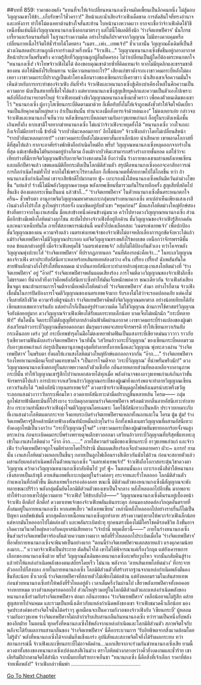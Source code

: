 ##บทที่ 859: ราคาของพลัง
“แทนที่จะให้เจ้าเปลี่ยนหนานกงเซิ่งจนผิดเพี้ยนเป็นอีกคนหนึ่ง ไม่สู้มอบวิญญาณเขาให้ข้า...เก็บรักษาไว้ชั่วคราว!”
สีหน้าและน้ำเสียงจ้าวเฟิงเด็ดขาด การตัดสินใจที่ทรงอำนาจและอหังการ ทำให้โม่ตงเหยาด้านข้างใจสั่นสะท้าน
ใบหน้านางหวาดผวา ยากจะเชื่อว่าจ้าวเฟิงคิดใช้วิธีเหนือชั้นเช่นนี้ดึงวิญญาณหนานกงเซิ่งออกมาตรงๆ
แต่ไม้นี้ได้ผลดียิ่งนัก ‘ร่างจิตเทพปีศาจ’ นั่นโกรธเกรี้ยวและร้อนรนทันที
ในฐานะร่างความคิด อย่างไรมันก็ปราศจากวิญญาณ ไม่มีทางควบคุมหรือเปลี่ยนกายเนื้อไร้จิตให้ชั่วร้ายได้โดยตรง
“เนตร...เพ่ง...เทพเจ้า!”
ชั่วเวลานั้น วิญญาณดั้งเดิมที่เป็นสีม่วงเงินสอดประสานถูกดึงจากร่างแล้วครึ่งหนึ่ง
“จ้าวเฟิง...”
วิญญาณหนานกงเซิ่งขัดขืนอยู่กลางอากาศ สีหน้าประหวั่นพรั่นพรึง
ความรู้สึกที่วิญญาณถูกผู้อื่นยึดครอง ไม่ว่าเปลี่ยนเป็นผู้ใดก็ต้องตระหนกตกใจ
“หนานกงเซิ่ง! เจ้าโทษจ้าวเฟิงไม่ได้ ต้องขอบคุณเขาด้วยซ้ำที่คิดแทนเจ้า หากไม่มีบุคลิกและธรรมชาติของตน ต่อให้มีพลังไร้เทียมทาน จะมีความหมายอะไร?”
เสียงแก่ชราดังจากเงาขาวคมกระบี่หลังโม่ตงเหยา
เงาขาวคมกระบี่ปรากฏเป็นเค้าโครงเลือนรางของเซียนกระบี่เคราขาว น้ำเสียงเขาเจือความมั่นใจ เห็นด้วยกับการกระทำของจ้าวเฟิง
อันที่จริง จ้าวเฟิงและหนานกงเซิ่งสู้เคียงบ่าเคียงไหล่ในศึกความเป็นความตาย นับเป็นสหายที่เชื่อใจได้แล้ว
แต่หากหนานกงเซิ่งสูญเสียบุคลิกและความเป็นตัวเองไปเพราะพลังที่ถืออำนาจบาตรใหญ่ จ้าวเฟิงยอมช่วงชิงวิญญาณหนานกงเซิ่งมาชั่วคราว เพื่อคงตัวตนเดิมของเขาไว้
“หนานกงเซิ่ง ผู้อาวุโสเซียนกระบี่ติดตามมาด้วย ก็เพื่อยับยั้งไม่ให้เจ้าถูกพลังชั่วทำให้จิตใจบิดเบี้ยวจนเป็นภัยคุกคามใหญ่หลวง ถ้าเป็นเช่นนั้น ท่านจะลงมือสังหารเจ้าด้วยตนเอง”
โม่ตงเหยาเอ่ย
กล่าวจบ จ้าวเฟิงและหนานกงใจเย็นวาบ
หลังเซียนกระบี่หลอมรวมกับอาวุธเทพเก่าแก่ ก็อยู่ในระดับเหนือชั้นเกินหยั่งถึง หากเขามีใจอยากฆ่าหนานกงเซิ่ง ไม่แน่ว่าจ้าวเฟิงจะหยุดยั้งได้
“หนานกงเซิ่ง วางใจเถอะ ถึงเจ้าไม่มีกายร่างนี้ ข้ายังมี ‘รากบัวหิมะหลอมกายา’ อีกไม่น้อย”
จ้าวเฟิงกล่าวโดยไม่เปลี่ยนสีหน้า
“รากบัวหิมะหลอมกายา!”
เงาขาวคมกระบี่หลังโม่ตงเหยาสั่นเทาเล็กน้อย น่าเสียดาย เขาพลาดโอกาสที่ดีที่สุดไปแล้ว ยากจะอาศัยร่างพักพิงถือกำเนิดใหม่อีก
พรึ่บ!
วิญญาณหนานกงเซิ่งหลุดออกจากร่างในที่สุด แม้เขาขัดขืนไม่ยินยอมอยู่บ้างก็ตาม
ถึงแม้รากบัวหิมะสามารถสร้างร่างกายชั้นยอด แต่ใช่ว่าจะเทียบร่างที่มีกายจิตวิญญาณฟ้ากับกายจิตว่างของตนได้
ยิ่งกว่านั้น
ร่างกายของเขาผสานพลังเทพเซียนและผลึกปีศาจแล้ว เขตแดนมิติก็ยกระดับเป็นโลกมิติส่วนตัว
สรุปคือหนานกงเซิ่งออกจะอาลัยอาวรณ์
การถือกำเนิดใหม่ทั่วไป หากไม่ใช่เพราะไร้ทางเลือก ก็เพื่ออนาคตที่ศักยภาพไปได้ไกลขึ้น
ทว่า ถ้าหนานกงเซิ่งกำเนิดใหม่ เขาจะเสียข้อดีไปมากมาย
ฟู่~
เบาะรองนั่งใต้หนานกงเซิ่งพลันมีควันดำม่วงโชยขึ้น
“แย่แล้ว! ร่างนี้ไม่มีพลังวิญญาณควบคุม พลังเทพเซียนที่มารวมกันไร้นายอีกครั้ง สูญเสียที่สถิตไปสิ้นเชิง ต้องแตกกระเซ็นเป็นแน่ แล้วข้าก็...”
‘ร่างจิตเทพปีศาจ’ ในตัวหนานกงเซิ่งตื่นตระหนกตกใจ
ครืน~
ชั่วพริบตา อานุภาพจิตวิญญาณมหาศาลเกาะกลุ่มบนร่างหนานกงเซิ่ง
ตาเปล่าเห็นเพียงแสงเงาสีเงินม่วงกึ่งโปร่งใส สูงใหญ่ราวร้อยจั้ง แนบชิดอยู่กับตัวเขา
“หยุดก่อน!”
มือแสงโลหิตม่วงใหญ่ยักษ์สองข้างยืดยาวจากในเงาแสงนั้น
มือแสงข้างหนึ่งค่อนข้างนุ่มนวล คว้าไปทางดวงวิญญาณหนานกงเซิ่ง ส่วนมืออีกข้างมีเพลิงโลหิตม่วงลุกโชน สะบัดไปทางจ้าวเฟิงที่อยู่อีกด้าน
ชั้นวิญญาณของจ้าวเฟิงรู้สึกกดดันและหนาวเหน็บทันใด
ภายใต้สภาพการณ์เช่นนี้ คนทั่วไปคงเลือกสละ ‘เนตรเพ่งเทพเจ้า’ เพื่อปกป้องชั้นวิญญาณของตน
ความจริงแล้ว เนตรเพ่งเทพเจ้าของจ้าวเฟิงไม่อาจหลีกเลี่ยงการถูกขัดจังหวะได้แล้ว
แม้ร่างจิตเทพปีศาจไม่มีวิญญาณประกอบ แต่จิตวิญญาณทรงพลังไร้ขอบเขต เหนือกว่าจักรพรรดิชั้นยอด
ข้อแตกต่างอยู่ที่ เมื่อจ้าวเฟิงหยุดใช้ ‘เนตรเพ่งเทพเจ้า’ กลับไม่ได้ป้องกันตัวเอง ทว่าโคจรพลังวิญญาณพุ่งปะทะใส่ ‘ร่างจิตเทพปีศาจ’ ที่ปรากฏภายนอก
“คนที่ต้องรอน่ะคือเจ้า...”
ในทะเลวิญญาณของจ้าวเฟิง ตราประทับอัสนีเทวะหลายร้อยเส้นทยอยส่องสว่าง
ครืน เปรี้ยง เปรี้ยง!
ฉับพลันทันใด สายฟ้าผลึกม่วงกึ่งโปร่งใสที่แหลมคม นำกลิ่นอายอัสนีเทวะทำลายล้างพุ่งทะลุเงาแสงโลหิตม่วงที่ ‘ร่างจิตเทพปีศาจ’ อยู่
“อ๊าก!”
ร่างจิตเทพปีศาจพลันแผดเสียงร้อง
การโจมตีดวงวิญญาณของจ้าวเฟิงลึกซึ้งไม่ธรรมดา ที่น่ากลัวยิ่งกว่าคือพลังอัสนีเทวะซึ่งทำให้มันเจ็บหนักพอควร
ขณะเดียวกัน
จ้าวเฟิงส่งเสียงขึ้นจมูก ขณะต้านทานการโจมตีจากมือเพลิงโลหิตม่วงที่ ‘ร่างจิตเทพปีศาจ’ ส่งมา
อย่างไรก็ตาม จ้าวเฟิงเชื่อมั่นในการปัดป้องการโจมตีวิญญาณของเนตรเทพเจ้ามาก รับรองไม่ได้ว่าจะรอดปลอดภัย แต่คงไม่เจ็บสาหัสถึงชีวิต
ความจริงพิสูจน์แล้ว
ร่างจิตเทพปีศาจมีพลังจิตวิญญาณมหาศาล อย่างน้อยเทียบได้กับเซียนขอบเขตเทวาเร้นลับ แต่อย่างไรก็เป็นแค่รูปร่างความคิด ไม่ใช่วิญญาณ ด้านการใช้ศาสตร์วิญญาณจึงยังด้อยอยู่มาก
ดวงวิญญาณจ้าวเฟิงเพียงได้รับผลกระทบเล็กน้อย บาดเจ็บไม่หนักนัก
“กระบี่ทลายฟ้า!”
ทันใดนั้น จิตกระบี่ไม่ดับสูญที่ทำลายล้างดินฟ้าตัดผ่านอากาศ เงาขาวคมกระบี่ร่างแปลงของผู้เฒ่า ส่งเสวียนอ้าวกระบี่วิญญาณชั้นยอดออกมา มันรุนแรงพอจะสยบจักรพรรดิ ทำให้เซียนเทวาเร้นลับกระเด็นถอย
เคร้ง วูบ!
กระบี่เทพชำรุดในมือโม่ตงเหยาฟาดฟันเป็นแสงกระบี่เขียวหม่นแวววาว ราวกับรุ้งเขียวครามฟันฉับลงร่างจิตเทพปีศาจ
วินาทีนั้น
‘เสวียนอ้าวกระบี่วิญญาณ’ ของเซียนกระบี่หลอมรวมกับอาวุธเทพเก่าแก่ ก่อรูปเป็นพลานุภาพสูงสุดที่ทำลายทั้งกายเนื้อและวิญญาณ พุ่งทะลวงผ่าน ‘ร่างจิตเทพปีศาจ’ ในพริบตา ยังผลให้เงาแสงโลหิตม่วงใหญ่ยักษ์แตกออกจากกัน
“อ๊าก....”
ร่างจิตเทพปีศาจร้องโหยหวนเหมือนเจ็บปวดแทบขาดใจ
“เป็นการโจมตีจาก ‘กระบี่วิญญาณ’ ที่น่าพรั่นพรึงนัก!”
ดวงวิญญาณหนานกงเซิ่งตกอยู่ในสภาพหวาดกลัวตัวแข็งทื่อ กลิ่นอายหลายส่วนที่หลงเหลือจากอานุภาพกระบี่นั้น ทำให้วิญญาณเขารู้สึกไปว่าแหลกสลายได้ทุกเมื่อ
พลังอำนาจของอาวุธเทพเก่าแก่เกินกว่าขั้นจักรพรรดิไปแล้ว การปะทะจากเสวียนอ้าววิญญาณกระบี่ของผู้เฒ่ายิ่งแกร่งพอจะทำลายวิญญาณเซียนเทวาเร้นลับได้
“เพลิงอัสนีวายุเนตรเทพเจ้า!”
ดวงตาซ้ายจ้าวเฟิงผุดลูกไฟพลังเนตรน่าสะพรึงขวัญ ระลอกแสงม่วงวาววับกระเพื่อมไหว ลวดลายอัสนีเทวะดำมืดปรากฏขึ้นหลายเส้น
โครม——
กลุ่มลูกไฟสายฟ้ามืดทะมึนที่โปร่งบาง ระเบิดลุกลามบนร่างจิตเทพปีศาจ พร้อมด้วยกลิ่นอายอัสนีเทวะทำลายล้าง
กระบวนท่านี้ของจ้าวเฟิงมุ่งโจมตีวิญญาณโดยเฉพาะ โดยใช้อัสนีเทวะเป็นหลัก ประจวบเหมาะกับที่เงาแสงม่วงโลหิตแตกกระจาย จึงแทบระเบิดร่างจิตเทพปีศาจแหลกทั้งนอกและใน
โครม ตู้ม ตู้ม!
ร่างจิตเทพปีศาจรู้สึกคล้ายมีสายฟ้าลงทัณฑ์นับหมื่นปะทุในร่าง อีกทั้งเพลิงเนตรวิญญาณที่ผสานอัสนีเทวะยังคงลุกไหม้เป็นวงกว้าง
“กระบี่วิญญาณจู่โจม!”
เงาขาวคมกระบี่ของผู้เฒ่าพลันขยายออกร้อยจั้งจนสูงตระหง่าน ก่อนระเบิดคมกระบี่พร่างพรายดุจผลึกขาวออกมา เสวียนอ้าวกระบี่วิญญาณที่บริสุทธิ์แทงทะลุเข้าในเงาแสงโลหิตม่วง
“อ๊าก อ๊าก.......”
ภายใต้ความร่วมมือของเซียนกระบี่ อาวุธเทพเก่าแก่ และจ้าวเฟิง ร่างจิตเทพปีศาจถูกโจมตีทำลายโดยไร้ปรานี มันแผดเสียงร้องเจ็บปวดหลายครา
ผัวะ~ แกรก!
ยามนั้น เงาแสงโลหิตม่วงแหลกเป็นชิ้นๆ กลายเป็นลูกไฟเลือนรางสีเดียวกันนับไม่ถ้วน ก่อนจะสลายตัวแล้วผสานกับแหล่งกำเนิดพลังในตัวหนานกงเซิ่ง
“เนตรเพ่งเทพเจ้า!”
จ้าวเฟิงถือโอกาสกระตุ้นวิชาดวงตาวิญญาณ คว้าดวงวิญญาณหนานกงเซิ่งกลับคืนไป
วูบ! ฟู่~
ในตอนนั้นเอง เบาะรองนั่งสีดำใต้หนานกงเซิ่งสลายเป็นเถ้าธุลี
ลายเส้นเทพที่เกาะกลุ่มอยู่ในร่างค่อยๆ กระจายและรั่วไหลออก โลกมิติส่วนตัวกำแพงเงินที่ก่อตัวขึ้น มีแสงเทพเรืองรองล่องลอย
ขณะนี้ มิติส่วนตัวของหนานกงเซิ่งมีสัญญาณจะพังทลายขณะปริร้าว
พลังกลุ่มนั้นยึดโลกมิติส่วนตัวของเขาเป็นใจกลาง หลั่งไหลออกไปอีกขั้น มากพอจะทำให้ร่างกายเขาไปสู่ความตาย
“จ้าวเฟิง! ให้ข้ากลับไป——”
วิญญาณหนานกงเซิ่งดิ้นรนอยู่เบื้องหน้าจ้าวเฟิง
ตึกตึก! ตึกตึก!
ดวงตาเทพเจ้าของจ้าวเฟิงพลันเต้นกระตุก ก่อนมองสอดส่องวิกฤตอันตรายที่สั่งสมอยู่ในกายหนานกงเซิ่ง
หากเศษเสี้ยว ‘พลังเทพเซียน’ เหล่านี้หลั่งไหลออกไปอย่างราบรื่นก็ไม่เป็นปัญหา ผลลัพธ์เช่นนี้ มากสุดคือกายเนื้อหนานกงเซิ่งถูกทำลาย สร้างความยุ่งยากให้พวกจ้าวเฟิงเล็กน้อย
แต่หากมันไหลออกไปไม่คล่องตัว และพลันระเบิดปะทุ ทุกคนตรงนี้คงไม่มีใครโชคดีรอดชีวิต ถึงขั้นอาจเกิดความวินาศใหญ่หลวงกับคฤหาสน์เสียหยาง
“เจ้าบ้านี่ หยุดเดี๋ยวนี้——”
ภายในร่างหนานกงเซิ่ง ชิ้นส่วนร่างจิตเทพปีศาจร้องลั่นด้วยความหวาดผวา
พลังที่รั่วไหลออกไประเบิดเมื่อใด ‘ร่างจิตเทพปีศาจ’ ที่อาศัยกายหนานกงเซิ่งจะพินาศเป็นอย่างแรก
“ตอนนี้ร่างจิตเทพปีศาจแตกสลายแล้ว แรงคุกคามน้อยลงมาก...”
แววตาจ้าวเฟิงเป็นประกาย ตัดสินใจได้
เขาไม่ได้พิจารณาแค่เรื่องวิกฤต แต่ยังเคารพการเลือกของหนานกงเซิ่งด้วย
พรึ่บ!
วิญญาณดั้งเดิมของหนานกงเซิ่งกะพริบวูบไหว จากนั้นกลับคืนสู่ร่าง แล้วทำให้แหล่งกำเนิดพลังของตนเสถียรโดยเร็ว
ไม่นาน พลังจาก ‘ลายเส้นเทพโลหิตม่วง’ ที่กระจายตัวออกไปก็สงบลง ภายในกายหนานกงเซิ่ง โลกมิติส่วนตัวที่สร้างรากฐานจากแหล่งกำเนิดพลังมั่นคงขึ้นทีละน้อย
ชั่วเวลานี้
ร่างจิตเทพปีศาจที่สลายตัวไม่เพียงไม่ต่อต้าน แต่ยังหลอมรวมในเส้นสายเทพ ก่อนช่วยหนานกงเซิ่งทำให้พลังที่รั่วไหลอยู่ตัว
เวลาเต็มครึ่งวันผ่านไป
เสี้ยวพลังเทพปีศาจทั้งหอคอยจางหายหมด บางส่วนหลุดรอดออกไป ส่วนใหญ่รวมอยู่ในโลกมิติส่วนตัวและแหล่งกำเนิดพลังของหนานกงเซิ่งร่วมกับร่างจิตเทพปีศาจ
ต่อมา กลิ่นอายของ ‘ร่างจิตเทพปีศาจ’ เหลือน้อยจนไม่รู้สึก คล้ายสูญสลายไปจนหมด และรวมเป็นหนึ่งเดียวกับแหล่งกำเนิดพลังของเขา
จ้าวเฟิงขมวดคิ้วเล็กน้อย มองจุดประสงค์ของร่างจิตใจนั่นได้คร่าวๆ
ดูเหมือนจะเป็นความกังวลของจ้าวเฟิงกับ ‘เซียนกระบี่’ ผู้หลอมรวมกับอาวุธเทพ ร่างจิตเทพปีศาจไม่กล้ากำเริบเสิบสานกลืนกินหนานกงเซิ่ง ทว่ารวมเป็นหนึ่งกับพลังของอีกฝ่าย
ในตอนนี้ ทุกครั้งที่หนานกงเซิ่งใช้พลังจากแหล่งกำเนิดและโลกมิติส่วนตัว สภาพจิตใจกับพลังจะได้รับผลการผสานกลืนของ ‘ร่างจิตเทพปีศาจ’
นี่คือกระบวนการ ‘รับอิทธิพลจากสิ่งแวดล้อมโดยไม่รู้ตัว’
พลังที่หนานกงเซิ่งได้จากมันยิ่งแข็งแกร่ง อุปนิสัยและสภาพจิตใจยิ่งได้รับผลกระทบ
ทว่าสถานการณ์นี้ จ้าวเฟิงและเซียนกระบี่ไม่อาจคัดค้าน...นอกเสียจากจะร่วมกันฆ่าหนานกงเซิ่งเสีย
ยามนี้
ดวงตาทั้งสองของหนานกงเซิ่งเปล่งแสงสีเงินม่วง ตราโลหิตม่วงกลางหว่างคิ้วยิ่งงดงามและชั่วร้าย เขาเลียริมฝีปากตามจิตใต้สำนึก จากนั้นยกยิ้มร้ายกาจเย็นชา
“หนานกงเซิ่ง นี่คือสิ่งที่เจ้าเลือก ราคาที่ต้องจ่ายเพื่อพลัง!”
จ้าวเฟิงกล่าวพึมพำ
..............................................


[Go To Next Chapter]( ./97.md)